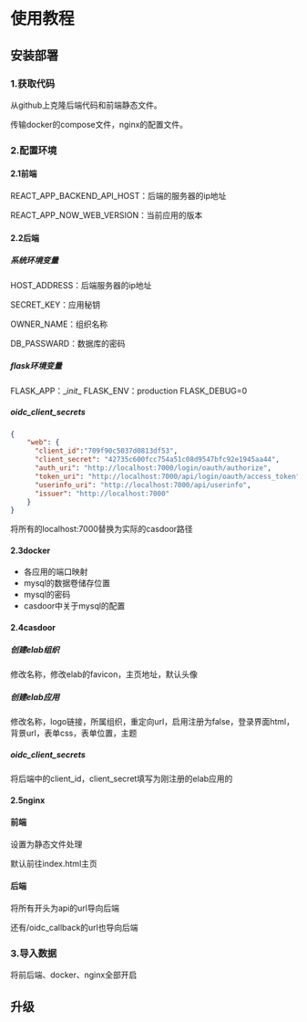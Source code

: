 # 使用教程

## 安装部署

### 1.获取代码

从github上克隆后端代码和前端静态文件。

传输docker的compose文件，nginx的配置文件。

### 2.配置环境

#### 2.1前端

REACT_APP_BACKEND_API_HOST：后端的服务器的ip地址

REACT_APP_NOW_WEB_VERSION：当前应用的版本

#### 2.2后端

##### 系统环境变量

HOST_ADDRESS：后端服务器的ip地址

SECRET_KEY：应用秘钥

OWNER_NAME：组织名称

DB_PASSWARD：数据库的密码

##### flask环境变量

FLASK_APP：\__init__
FLASK_ENV：production
FLASK_DEBUG=0

##### oidc_client_secrets

```json
{
    "web": {
      "client_id":"709f90c5037d0813df53",
      "client_secret": "42735c600fcc754a51c08d9547bfc92e1945aa44",
      "auth_uri": "http://localhost:7000/login/oauth/authorize",
      "token_uri": "http://localhost:7000/api/login/oauth/access_token",
      "userinfo_uri": "http://localhost:7000/api/userinfo",
      "issuer": "http://localhost:7000"
    }
}

```

将所有的localhost:7000替换为实际的casdoor路径

#### 2.3docker

+ 各应用的端口映射
+ mysql的数据卷储存位置
+ mysql的密码
+ casdoor中关于mysql的配置

#### 2.4casdoor

##### 创建elab组织

修改名称，修改elab的favicon，主页地址，默认头像

##### 创建elab应用

修改名称，logo链接，所属组织，重定向url，启用注册为false，登录界面html，背景url，表单css，表单位置，主题

##### oidc_client_secrets

将后端中的client_id，client_secret填写为刚注册的elab应用的

#### 2.5nginx

#### 前端

设置为静态文件处理

默认前往index.html主页

#### 后端

将所有开头为api的url导向后端

还有/oidc_callback的url也导向后端

### 3.导入数据

将前后端、docker、nginx全部开启



## 升级

